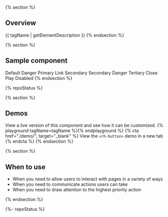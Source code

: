 {% section %}
## Overview
{{ tagName | getElementDescription }}
{% endsection %}

{% section  %}
  ## Sample component
  <rh-button>Default</rh-button>
  <rh-button danger>Danger</rh-button>
  <rh-button>Primary</rh-button>
  <rh-button variant="link">Link</rh-button>
  <rh-button variant="secondary">Secondary</rh-button>
  <rh-button variant="secondary" danger>Secondary Danger</rh-button>
  <rh-button variant="tertiary">Tertiary</rh-button>
  <rh-button variant="close">Close</rh-button>
  <rh-button variant="play">Play</rh-button>
  <rh-button disabled>Disabled</rh-button>
{% endsection %}

{% repoStatus %}

{% section %}
  ## Demos
  View a live version of this component and see how it can be customized.
  {% playground tagName=tagName %}{% endplayground %}
  {% cta href="./demo/", target="_blank" %}
    View the `<rh-button>` demo in a new tab
  {% endcta %}
{% endsection %}

{% section %}
## When to use
- When you need to allow users to interact with pages in a variety of ways
- When you need to communicate actions users can take
- When you need to draw attention to the highest priority action

{% endsection %}

{%- repoStatus %}

